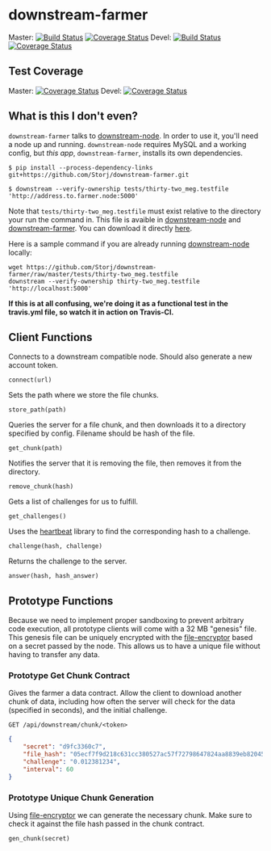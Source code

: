 downstream-farmer
=================

Master: [![Build Status](https://travis-ci.org/Storj/downstream-farmer.svg?branch=master)](https://travis-ci.org/Storj/downstream-farmer)  [![Coverage Status](https://img.shields.io/coveralls/Storj/downstream-farmer.svg)](https://coveralls.io/r/Storj/downstream-farmer?branch=master)
Devel: [![Build Status](https://travis-ci.org/Storj/downstream-farmer.svg?branch=devel)](https://travis-ci.org/Storj/downstream-farmer) [![Coverage Status](https://img.shields.io/coveralls/Storj/downstream-farmer.svg)](https://coveralls.io/r/Storj/downstream-farmer?branch=devel)

## Test Coverage

Master: [![Coverage Status](https://img.shields.io/coveralls/Storj/downstream-farmer.svg)](https://coveralls.io/r/Storj/downstream-farmer?branch=master)
Devel: [![Coverage Status](https://img.shields.io/coveralls/Storj/downstream-farmer.svg)](https://coveralls.io/r/Storj/downstream-farmer?branch=devel)

## What is this I don't even?

`downstream-farmer` talks to [downstream-node](https://github.com/Storj/downstream-node).  In order to use it, you'll need a node up and running.  `downstream-node` requires MySQL and a working config, but *this app*, `downstream-farmer`, installs its own dependencies.

```
$ pip install --process-dependency-links git+https://github.com/Storj/downstream-farmer.git
```

```
$ downstream --verify-ownership tests/thirty-two_meg.testfile 'http://address.to.farmer.node:5000'
```

Note that `tests/thirty-two_meg.testfile` must exist relative to the directory your run the command in. This file is avaible in [downstream-node](https://github.com/Storj/downstream-node) and [downstream-farmer](https://github.com/Storj/downstream-farmer). You can download it directly [here](https://github.com/Storj/downstream-farmer/raw/master/tests/thirty-two_meg.testfile). 

Here is a sample command if you are already running [downstream-node](https://github.com/Storj/downstream-node) locally:
```
wget https://github.com/Storj/downstream-farmer/raw/master/tests/thirty-two_meg.testfile
downstream --verify-ownership thirty-two_meg.testfile 'http://localhost:5000'
```

**If this is at all confusing, we're doing it as a functional test in the travis.yml file, so watch it in action on Travis-CI.**


## Client Functions
Connects to a downstream compatible node. Should also generate a new account token.
    
    connect(url)

Sets the path where we store the file chunks. 

    store_path(path)

Queries the server for a file chunk, and then downloads it to a directory specified by config. Filename should be hash of the file.

    get_chunk(path)

Notifies the server that it is removing the file, then removes it from the directory.

    remove_chunk(hash)

Gets a list of challenges for us to fulfill. 

    get_challenges()

Uses the [heartbeat](https://github.com/Storj/heartbeat) library to find the corresponding hash to a challenge.  
    
    challenge(hash, challenge)

Returns the challenge to the server.

    answer(hash, hash_answer) 

## Prototype Functions
Because we need to implement proper sandboxing to prevent arbitrary code execution, all prototype clients will come with a 32 MB "genesis" file. This genesis file can be uniquely encrypted with the [file-encryptor](https://github.com/storj/file-encryptor) based on a secret passed by the node. This allows us to have a unique file without having to transfer any data.  

### Prototype Get Chunk Contract

Gives the farmer a data contract. Allow the client to download another chunk of data, including how often the server will check for the data (specified in seconds), and the initial challenge.

    GET /api/downstream/chunk/<token>

```json
{
    "secret": "d9fc3360c7",
    "file_hash": "05ecf7f9d218c631cc380527ac57f72798647824aa8839eb82045ed9fc3360c7", 
    "challenge": "0.012381234",
    "interval": 60
}
```

### Prototype Unique Chunk Generation
Using [file-encryptor](https://github.com/storj/file-encryptor) we can generate the necessary chunk. Make sure to check it against the file hash passed in the chunk contract. 

    gen_chunk(secret)
